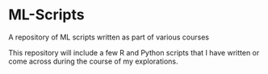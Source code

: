 # ML-Scripts

A repository of ML scripts written as part of various courses

This repository will include a few R and Python scripts that I have written or come across during the course of my explorations.
